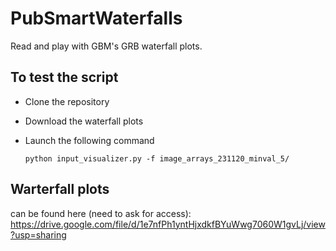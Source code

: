 # PubSmartWaterfalls
Read and play with GBM's GRB waterfall plots.

## To test the script
- Clone the repository
- Download the waterfall plots
- Launch the following command

    ```python input_visualizer.py -f image_arrays_231120_minval_5/```

## Warterfall plots
can be found here (need to ask for access): https://drive.google.com/file/d/1e7nfPh1yntHjxdkfBYuWwg7060W1gvLj/view?usp=sharing

